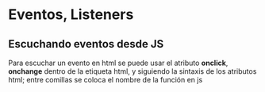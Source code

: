 # Eventos, Listeners

## Escuchando eventos desde JS

Para escuchar un evento en html se puede usar el atributo __onclick__, __onchange__ dentro de la etiqueta html, y siguiendo la sintaxis de los atributos html; entre comillas se coloca el nombre de la función en js